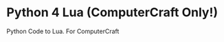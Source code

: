 Python 4 Lua (ComputerCraft Only!)
==================================

Python Code to Lua. For ComputerCraft
